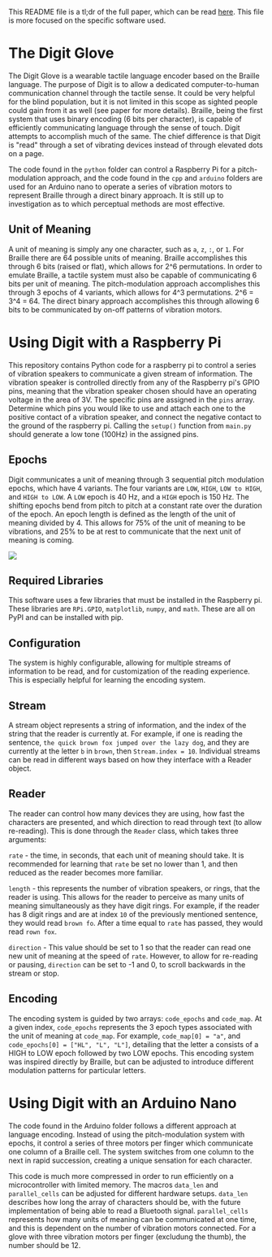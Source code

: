   This README file is a tl;dr of the full paper, which can be read [here](http://noahtrenaman.com/media/Digit_Paper.pdf). This file is more focused on the specific software used.
  
  # The Digit Glove
  The Digit Glove is a wearable tactile language encoder based on the Braille language. The purpose of Digit is to allow a dedicated computer-to-human communication channel through the tactile sense. It could be very helpful for the blind population, but it is not limited in this scope as sighted people could gain from it as well (see paper for more details). Braille, being the first system that uses binary encoding (6 bits per character), is capable of efficiently communicating language through the sense of touch. Digit attempts to accomplish much of the same. The chief difference is that Digit is "read" through a set of vibrating devices instead of through elevated dots on a page. 
  
The code found in the `python` folder can control a Raspberry Pi for a pitch-modulation approach, and the code found in the `cpp` and `arduino` folders are used for an Arduino nano to operate a series of vibration motors to represent Braille through a direct binary approach. It is still up to investigation as to which perceptual methods are most effective.
 
  ## Unit of Meaning
A unit of meaning is simply any one character, such as `a`, `z`, `:`, or `1`. For Braille there are 64 possible units of meaning. Braille accomplishes this through 6 bits (raised or flat), which allows for 2^6 permutations. In order to emulate Braille, a tactile system must also be capable of communicating 6 bits per unit of meaning. The pitch-modulation approach accomplishes this through 3 epochs of 4 variants, which allows for 4^3 permutations. 2^6 = 3^4 = 64. The direct binary approach accomplishes this through allowing 6 bits to be communicated by on-off patterns of vibration motors.
  
  # Using Digit with a Raspberry Pi
 This repository contains Python code for a raspberry pi to control a series of vibration speakers to communicate a given stream of information. The vibration speaker is controlled directly from any of the Raspberry pi's GPIO pins, meaning that the vibration speaker chosen should have an operating voltage in the area of 3V. The specific pins are assigned in the `pins` array.
 Determine which pins you would like to use and attach each one to the positive contact of a vibration speaker, and connect the negative contact to the ground of the raspberry pi. Calling the `setup()` function from `main.py` should generate a low tone (100Hz) in the assigned pins.
 
   ## Epochs
 Digit communicates a unit of meaning through 3 sequential pitch modulation epochs, which have 4 variants. The four variants are `LOW`, `HIGH`, `LOW to HIGH`, and `HIGH to LOW`. A `LOW` epoch is 40 Hz, and a `HIGH` epoch is 150 Hz. The shifting epochs bend from pitch to pitch at a constant rate over the duration of the epoch. An epoch length is defined as the length of the unit of meaning divided by 4. This allows for 75% of the unit of meaning to be vibrations, and 25% to be at rest to communicate that the next unit of meaning is coming.
 
![](media/braille.gif)
 
 ## Required Libraries
 This software uses a few libraries that must be installed in the Raspberry pi. These libraries are `RPi.GPIO`, `matplotlib`, `numpy`, and `math`. These are all on PyPI and can be installed with pip.
  
## Configuration
The system is highly configurable, allowing for multiple streams of information to be read, and for customization of the reading experience. This is especially helpful for learning the encoding system.

## Stream
A stream object represents a string of information, and the index of the string that the reader is currently at. For example, if one is reading the sentence, `the quick brown fox jumped over the lazy dog`, and they are currently at the letter `b` in `brown`, then `Stream.index = 10`. Individual streams can be read in different ways based on how they interface with a Reader object.

## Reader
The reader can control how many devices they are using, how fast the characters are presented, and which direction to read through text (to allow re-reading). This is done through the `Reader` class, which takes three arguments:

`rate` - the time, in seconds, that each unit of meaning should take. It is recommended for learning that `rate` be set no lower than 1, and then reduced as the reader becomes more familiar.

`length` - this represents the number of vibration speakers, or rings, that the reader is using. This allows for the reader to perceive as many units of meaning simultaneously as they have digit rings. For example, if the reader has 8 digit rings and are at index `10` of the previously mentioned sentence, they would read `brown fo`. After a time equal to `rate` has passed, they would read `rown fox`.

`direction` - This value should be set to 1 so that the reader can read one new unit of meaning at the speed of `rate`. However, to allow for re-reading or pausing, `direction` can be set to -1 and 0, to scroll backwards in the stream or stop.

## Encoding
The encoding system is guided by two arrays: `code_epochs` and `code_map`. At a given index, `code_epochs` represents the 3 epoch types associated with the unit of meaning at `code_map`. For example, `code_map[0] = "a"`, and `code_epochs[0] = ["HL", "L", "L"]`, detailing that the letter a consists of a HIGH to LOW epoch followed by two LOW epochs. This encoding system was inspired directly by Braille, but can be adjusted to introduce different modulation patterns for particular letters.

# Using Digit with an Arduino Nano
The code found in the Arduino folder follows a different approach at language encoding. Instead of using the pitch-modulation system with epochs, it control a series of three motors per finger which communicate one column of a Braille cell. The system switches from one column to the next in rapid succession, creating a unique sensation for each character.

This code is much more compressed in order to run efficiently on a microcontroller with limited memory. The macros `data_len` and `parallel_cells` can be adjusted for different hardware setups. `data_len` describes how long the array of characters should be, with the future implementation of being able to read a Bluetooth signal. `parallel_cells` represents how many units of meaning can be communicated at one time, and this is dependent on the number of vibration motors connected. For a glove with three vibration motors per finger (excludung the thumb), the number should be 12.

